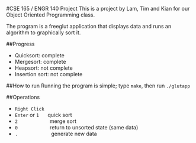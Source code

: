 #CSE 165 / ENGR 140 Project
This is a project by Lam, Tim and Kian for our Object Oriented Programming class.

The program is a freeglut application that displays data and runs an algorithm to graphically sort it.

##Progress
- Quicksort: complete
- Mergesort: complete
- Heapsort: not complete
- Insertion sort: not complete

##How to run
Running the program is simple; type `make`, then run `./glutapp`

##Operations
- ```Right Click```
- ```Enter``` or ```1```
&nbsp;&nbsp;&nbsp;&nbsp;
quick sort
- ```2```
&nbsp;&nbsp;&nbsp;&nbsp;&nbsp;&nbsp;&nbsp;&nbsp;&nbsp;&nbsp;&nbsp;&nbsp;&nbsp;&nbsp;&nbsp;&nbsp;&nbsp;&nbsp;&nbsp;&nbsp;
merge sort
- ```0```
&nbsp;&nbsp;&nbsp;&nbsp;&nbsp;&nbsp;&nbsp;&nbsp;&nbsp;&nbsp;&nbsp;&nbsp;&nbsp;&nbsp;&nbsp;&nbsp;&nbsp;&nbsp;&nbsp;&nbsp;
return to unsorted state (same data)
- ```.```
&nbsp;&nbsp;&nbsp;&nbsp;&nbsp;&nbsp;&nbsp;&nbsp;&nbsp;&nbsp;&nbsp;&nbsp;&nbsp;&nbsp;&nbsp;&nbsp;&nbsp;&nbsp;&nbsp;&nbsp;&nbsp;
generate new data


